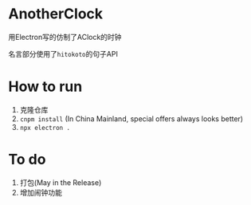 # AnotherClock
用Electron写的仿制了AClock的时钟

名言部分使用了`hitokoto`的句子API

# How to run
1. 克隆仓库
2. `cnpm install` (In China Mainland, special offers always looks better)
3. `npx electron .`
   
# To do
1. 打包(May in the Release)
2. 增加闹钟功能
